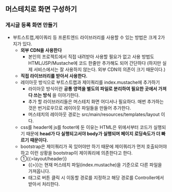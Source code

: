 ## 머스테치로 화면 구성하기
  ### 게시글 등록 화면 만들기
  - 부트스트랩,제이쿼리 등 프론트엔드 라이브러리를 사용할 수 있는 방법은
    크게 2가지가 있다. 
    - __외부 CDN을 사용한다__
      - 본인의 프로젝트에서 직접 내려받아 사용할 필요가 없고 사용 방법도
        HTML/JSP/Mustache에 코드 한줄만 추가해도 되어 간단하다
        (하지만 실제 서비스에서는 잘 사용하지 않는다. 외부 CDN의 의존이 크기 때문이다.)
    - __직접 라이브러리를 받아서 사용한다.__
    - 레이아웃 방식으로 부트스트랩과 제이쿼리를 index.mustache에 추가하기
      - 라이아웃 방식이란 __공통 영역을 별도의 파일로 분리하여 필요한 곳에서 가져다 쓰는 방식__ 을 이야기한다.
      - 추가 할 라이브러리들은 머스테치 화면 어디서나 필요하다. 매번 추가하는 것은 번거로우므로
        레이아웃 파일들을 만들어 추가한다.
      - 머스테치의 레이아웃 경로는 src/main/resources/templates/layout 이다.
    - css를 header에 js를 footer에 둔 이유는 HTML은 위에서부터 코드가 실행되기 때문에
      __head가 다 실행되고서야 body가 실행되며 페이지 로딩속도가 더 빠르기 때문이다.__
    - bootstrap은 제이쿼리가 꼭 있어야만 하기 때문에 제이쿼리가 먼저 호출되어야 하고
      이런 상황을 bootstrap이 제이쿼리에 의존한다고 한다.
    - ①{{>layout/header}}
      - {{>}}는 현재 머스테치 파일(index.mustache)을 기준으로 다른 파일을 가져옵니다.
      - <a> 태그로 버튼 클릭 시 이동할 경로를 지정하고 해당 경로를 Controller에서 받아서 처리한다.
